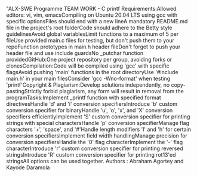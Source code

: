 "ALX-SWE Programme TEAM WORK - C printf Requirements:Allowed editors: vi, vim, emacsCompiling on Ubuntu 20.04 LTS using gcc with specific optionsFiles should end with a new lineA mandatory README.md file in the project's root folderCode should adhere to the Betty style guidelinesAvoid global variablesLimit functions to a maximum of 5 per fileUse provided main.c files for testing, but don't push them to your repoFunction prototypes in main.h header fileDon't forget to push your header file and use include guardsNo _putchar function providedGitHub:One project repository per group, avoiding forks or clonesCompilation:Code will be compiled using 'gcc' with specific flagsAvoid pushing 'main' functions in the root directoryUse '#include main.h' in your main filesConsider 'gcc -Wno-format' when testing 'printf'Copyright & Plagiarism:Develop solutions independently, no copy-pastingStrictly forbid plagiarism, any form will result in removal from the programTasks:Implement _printf function with specified format directivesHandle 'd' and 'i' conversion specifiersIntroduce 'b' custom conversion specifier for binaryHandle 'u', 'o', 'x', and 'X' conversion specifiers efficientlyImplement 'S' custom conversion specifier for printing strings with special charactersHandle 'p' conversion specifierManage flag characters '+', 'space', and '#'Handle length modifiers 'l' and 'h' for certain conversion specifiersImplement field width handlingManage precision for conversion specifiersHandle the '0' flag characterImplement the '-' flag characterIntroduce 'r' custom conversion specifier for printing reversed stringsIntroduce 'R' custom conversion specifier for printing rot13'ed stringsAll options can be used together.
Authors : Abraham Agortey and Kayode Daramola
